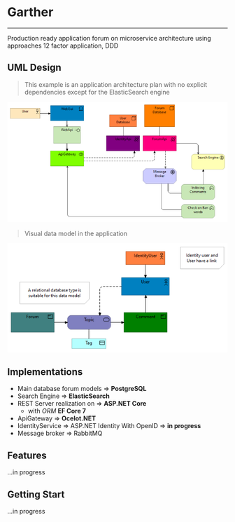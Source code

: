 # Garther

---

Production ready application forum on microservice architecture
using approaches 12 factor application, DDD

## UML Design

> This example is an application architecture plan with no explicit
> dependencies except for the ElasticSearch engine

![arhi](repo/images/uml-archi_01.png)

> Visual data model in the application

![models](repo/images/uml-data.png)

## Implementations

- Main database forum models => **PostgreSQL**
- Search Engine => **ElasticSearch**
- REST Server realization on => **ASP.NET Core**
    - with _ORM_ **EF Core 7**
- ApiGateway => **Ocelot.NET**
- IdentityService => ASP.NET Identity With OpenID => **in progress**
- Message broker => RabbitMQ

## Features

...in progress

## Getting Start

...in progress